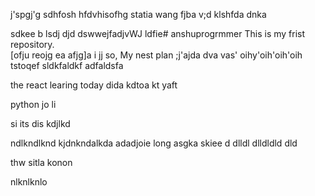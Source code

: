 j'spgj'g
sdhfosh
hfdvhisofhg
statia
wang
fjba
v;d
klshfda
dnka

sdkee
b
lsdj
djd
dswwejfadjvWJ
ldfie# anshuprogrmmer
This is my frist repository.
<br>[ofju
reojg
ea
afjg]a
i
jj
so, My nest plan
;j'ajda
dva
vas'
oihy'oih'oih'oih tstoqef
sldkfaldkf
adfaldsfa
<html>
  
the react learing 
today dida kdtoa
kt yaft 

python
jo li


si  its dis kdjlkd

ndlkndlknd
kjdnkndalkda
adadjoie
long asgka
skiee
d
dlldl
dlldldld
dld

thw sitla
konon

nlknlknlo
